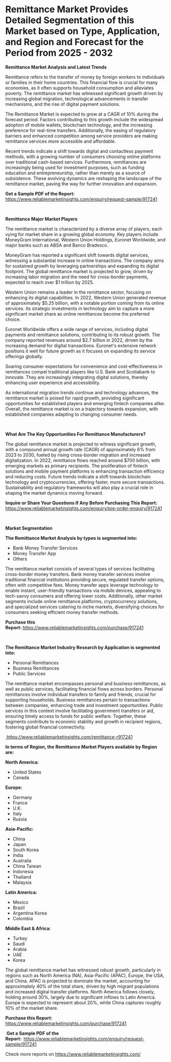 <p><h1>Remittance Market Provides Detailed Segmentation of this Market based on Type, Application, and Region and Forecast for the Period from 2025 - 2032</h1></p><p><strong>Remittance Market Analysis and Latest Trends</strong></p>
<p><p>Remittance refers to the transfer of money by foreign workers to individuals or families in their home countries. This financial flow is crucial for many economies, as it often supports household consumption and alleviates poverty. The remittance market has witnessed significant growth driven by increasing global migration, technological advancements in transfer mechanisms, and the rise of digital payment solutions.</p><p>The Remittance Market is expected to grow at a CAGR of 10% during the forecast period. Factors contributing to this growth include the widespread adoption of mobile wallets, blockchain technology, and the increasing preference for real-time transfers. Additionally, the easing of regulatory barriers and enhanced competition among service providers are making remittance services more accessible and affordable. </p><p>Recent trends indicate a shift towards digital and contactless payment methods, with a growing number of consumers choosing online platforms over traditional cash-based services. Furthermore, remittances are increasingly being used for investment purposes, such as funding education and entrepreneurship, rather than merely as a source of subsistence. These evolving dynamics are reshaping the landscape of the remittance market, paving the way for further innovation and expansion.</p></p>
<p><strong>Get a Sample PDF of the Report:&nbsp;</strong> <a href="https://www.reliablemarketinsights.com/enquiry/request-sample/917241?utm_campaign=3223&utm_medium=2&utm_source=Github&utm_content=ia&utm_term=07032025&utm_id=remittance">https://www.reliablemarketinsights.com/enquiry/request-sample/917241</a></p>
<p>&nbsp;</p>
<p><strong>Remittance Major Market Players</strong></p>
<p><p>The remittance market is characterized by a diverse array of players, each vying for market share in a growing global economy. Key players include MoneyGram International, Western Union Holdings, Euronet Worldwide, and major banks such as ABSA and Banco Bradesco.</p><p>MoneyGram has reported a significant shift towards digital services, witnessing a substantial increase in online transactions. The company aims for sustained growth by leveraging partnerships and expanding its digital footprint. The global remittance market is projected to grow, driven by increasing labor migration and the need for cross-border payments, expected to reach over $1 trillion by 2025.</p><p>Western Union remains a leader in the remittance sector, focusing on enhancing its digital capabilities. In 2022, Western Union generated revenue of approximately $5.25 billion, with a notable portion coming from its online services. Its strategic investments in technology aim to capture a more significant market share as online remittances become the preferred choice.</p><p>Euronet Worldwide offers a wide range of services, including digital payments and remittance solutions, contributing to its robust growth. The company reported revenues around $2.7 billion in 2022, driven by the increasing demand for digital transactions. Euronet's extensive network positions it well for future growth as it focuses on expanding its service offerings globally.</p><p>Soaring consumer expectations for convenience and cost-effectiveness in remittances compel traditional players like U.S. Bank and Scotiabank to innovate. They are increasingly integrating digital solutions, thereby enhancing user experience and accessibility. </p><p>As international migration trends continue and technology advances, the remittance market is poised for rapid growth, providing significant opportunities for established players and emerging fintech companies alike. Overall, the remittance market is on a trajectory towards expansion, with established companies adapting to changing consumer needs.</p></p>
<p>&nbsp;</p>
<p><strong>What Are The Key Opportunities For Remittance Manufacturers?</strong></p>
<p><p>The global remittance market is projected to witness significant growth, with a compound annual growth rate (CAGR) of approximately 6% from 2023 to 2030, fueled by rising cross-border migration and increased digitalization. In 2022, remittance flows reached around $700 billion, with emerging markets as primary recipients. The proliferation of fintech solutions and mobile payment platforms is enhancing transaction efficiency and reducing costs. Future trends indicate a shift towards blockchain technology and cryptocurrencies, offering faster, more secure transactions. Sustainability and regulatory frameworks will also play a crucial role in shaping the market dynamics moving forward.</p></p>
<p><strong>Inquire or Share Your Questions If Any Before Purchasing This Report:</strong> <a href="https://www.reliablemarketinsights.com/enquiry/pre-order-enquiry/917241?utm_campaign=3223&utm_medium=2&utm_source=Github&utm_content=ia&utm_term=07032025&utm_id=remittance">https://www.reliablemarketinsights.com/enquiry/pre-order-enquiry/917241</a></p>
<p>&nbsp;</p>
<p><strong>Market Segmentation</strong></p>
<p><strong>The Remittance Market Analysis by types is segmented into:</strong></p>
<p><ul><li>Bank Money Transfer Services</li><li>Money Transfer App</li><li>Others</li></ul></p>
<p><p>The remittance market consists of several types of services facilitating cross-border money transfers. Bank money transfer services involve traditional financial institutions providing secure, regulated transfer options, often with competitive fees. Money transfer apps leverage technology to enable instant, user-friendly transactions via mobile devices, appealing to tech-savvy consumers and offering lower costs. Additionally, other market segments include online remittance platforms, cryptocurrency solutions, and specialized services catering to niche markets, diversifying choices for consumers seeking efficient money transfer methods.</p></p>
<p><strong>Purchase this Report:&nbsp;</strong><a href="https://www.reliablemarketinsights.com/purchase/917241?utm_campaign=3223&utm_medium=2&utm_source=Github&utm_content=ia&utm_term=07032025&utm_id=remittance">https://www.reliablemarketinsights.com/purchase/917241</a></p>
<p>&nbsp;</p>
<p><strong>The Remittance Market Industry Research by Application is segmented into:</strong></p>
<p><ul><li>Personal Remittances</li><li>Business Remittances</li><li>Public Services</li></ul></p>
<p><p>The remittance market encompasses personal and business remittances, as well as public services, facilitating financial flows across borders. Personal remittances involve individual transfers to family and friends, crucial for supporting households. Business remittances pertain to transactions between companies, enhancing trade and investment opportunities. Public services in this context involve facilitating government transfers or aid, ensuring timely access to funds for public welfare. Together, these segments contribute to economic stability and growth in recipient regions, fostering global financial connectivity.</p></p>
<p><a href="https://www.reliablemarketinsights.com/remittance-r917241?utm_campaign=3223&utm_medium=2&utm_source=Github&utm_content=ia&utm_term=07032025&utm_id=remittance">&nbsp;https://www.reliablemarketinsights.com/remittance-r917241</a></p>
<p><strong>In terms of Region, the Remittance Market Players available by Region are:</strong></p>
<p>
    <p> <strong> North America: </strong>
        <ul>
            <li>United States</li>
            <li>Canada</li>
        </ul>
        </p> 
    <p> <strong> Europe: </strong>
        <ul>
            <li>Germany</li>
            <li>France</li>
            <li>U.K.</li>
            <li>Italy</li>
            <li>Russia</li>
        </ul>
        </p> 
    <p> <strong> Asia-Pacific: </strong>
        <ul>
            <li>China</li>
            <li>Japan</li>
            <li>South Korea</li>
            <li>India</li>
            <li>Australia</li>
            <li>China Taiwan</li>
            <li>Indonesia</li>
            <li>Thailand</li>
            <li>Malaysia</li>
        </ul>
        </p> 
    <p> <strong> Latin America: </strong>
        <ul>
            <li>Mexico</li>
            <li>Brazil</li>
            <li>Argentina Korea</li>
            <li>Colombia</li>
        </ul>
        </p> 
    <p> <strong> Middle East & Africa: </strong>
        <ul>
            <li>Turkey</li>
            <li>Saudi</li>
            <li>Arabia</li>
            <li>UAE</li>
            <li>Korea</li>
        </ul>
    </p>
    </p>
<p><p>The global remittance market has witnessed robust growth, particularly in regions such as North America (NA), Asia-Pacific (APAC), Europe, the USA, and China. APAC is projected to dominate the market, accounting for approximately 40% of the total share, driven by high migrant populations and increased digital transfer platforms. North America follows closely, holding around 30%, largely due to significant inflows to Latin America. Europe is expected to represent about 20%, while China captures roughly 10% of the market share.</p></p>
<p><strong>Purchase this Report: </strong><a href="https://www.reliablemarketinsights.com/purchase/917241?utm_campaign=3223&utm_medium=2&utm_source=Github&utm_content=ia&utm_term=07032025&utm_id=remittance">https://www.reliablemarketinsights.com/purchase/917241</a></p>
<p>&nbsp;<strong>Get a Sample PDF of the Report:&nbsp;&nbsp;</strong><a href="https://www.reliablemarketinsights.com/enquiry/request-sample/917241?utm_campaign=3223&utm_medium=2&utm_source=Github&utm_content=ia&utm_term=07032025&utm_id=remittance">https://www.reliablemarketinsights.com/enquiry/request-sample/917241</a></p>
<p><strong></strong></p>
<p>Check more reports on <a href="https://www.reliablemarketinsights.com/?utm_campaign=3223&utm_medium=2&utm_source=Github&utm_content=ia&utm_term=07032025&utm_id=remittance">https://www.reliablemarketinsights.com/</a></p>
